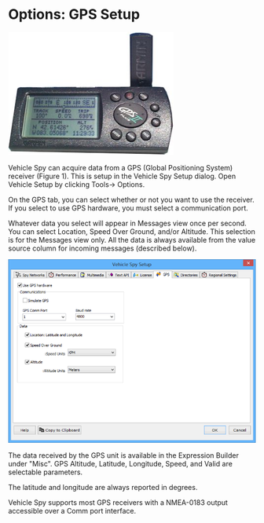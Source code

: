 # Options: GPS Setup

![Figure 1: A GPS receiver (Garmin GPS-II+)](../../../.gitbook/assets/spyGPS.jpg)

Vehicle Spy can acquire data from a GPS (Global Positioning System) receiver (Figure 1). This is setup in the Vehicle Spy Setup dialog. Open Vehicle Setup by clicking Tools-> Options.

On the GPS tab, you can select whether or not you want to use the receiver. If you select to use GPS hardware, you must select a communication port.

Whatever data you select will appear in Messages view once per second. You can select Location, Speed Over Ground, and/or Altitude. This selection is for the Messages view only. All the data is always available from the value source column for incoming messages (described below).

![Figure 2: Use the GPS tab to setup a serial GPS receiver.](../../../.gitbook/assets/spyGPSSetup.gif)

The data received by the GPS unit is available in the Expression Builder under "Misc". GPS Altitude, Latitude, Longitude, Speed, and Valid are selectable parameters.

The latitude and longitude are always reported in degrees.

Vehicle Spy supports most GPS receivers with a NMEA-0183 output accessible over a Comm port interface.
